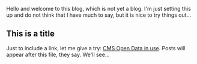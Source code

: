 Hello and welcome to this blog, which is not yet a blog. I'm just setting this up and do not think that I have much to say, but it is nice to try things out...

## This is a title

Just to include a link, let me give a try: [CMS Open Data in use](https://ep-news.web.cern.ch/content/cms-open-data-use). Posts will appear after this file, they say. We'll see... 
